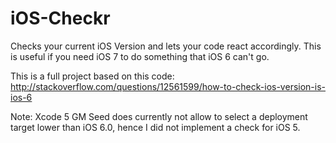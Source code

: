 iOS-Checkr
==========

Checks your current iOS Version and lets your code react accordingly. This is useful if you need iOS 7 to do something that iOS 6 can't go.

This is a full project based on this code:
http://stackoverflow.com/questions/12561599/how-to-check-ios-version-is-ios-6

Note: 
Xcode 5 GM Seed does currently not allow to select a deployment target lower than iOS 6.0, hence I did not implement a check for iOS 5.
